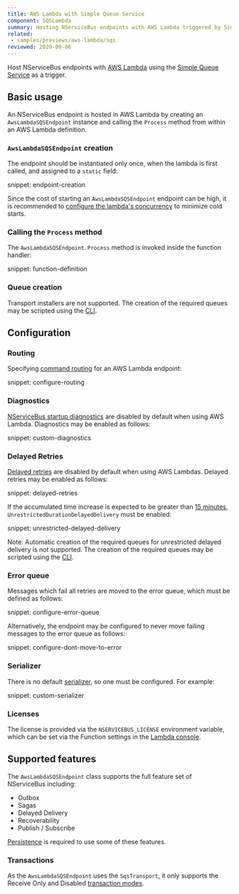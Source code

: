 ```yaml
---
title: AWS Lambda with Simple Queue Service
component: SQSLambda
summary: Hosting NServiceBus endpoints with AWS Lambda triggered by Simple Queue Service
related:
 - samples/previews/aws-lambda/sqs
reviewed: 2020-09-08
---
```


Host NServiceBus endpoints with [AWS Lambda](https://aws.amazon.com/lambda/) using the [Simple Queue Service](https://aws.amazon.com/sqs/) as a trigger.

## Basic usage

An NServiceBus endpoint is hosted in AWS Lambda by creating an `AwsLambdaSQSEndpoint` instance and calling the `Process` method from within an AWS Lambda definition.

### `AwsLambdaSQSEndpoint` creation

The endpoint should be instantiated only once, when the lambda is first called, and assigned to a `static` field:

snippet: endpoint-creation

Since the cost of starting an `AwsLambdaSQSEndpoint` endpoint can be high, it is recommended to [configure the lambda's concurrency](https://docs.aws.amazon.com/lambda/latest/dg/configuration-concurrency.html) to minimize cold starts.

### Calling the `Process` method

The `AwsLambdaSQSEndpoint.Process` method is invoked inside the function handler:

snippet: function-definition

### Queue creation

Transport installers are not supported. The creation of the required queues may be scripted using the [CLI](/transports/sqs/operations-scripting.md#create-resources).

## Configuration

### Routing

Specifying [command routing](/nservicebus/messaging/routing.md#command-routing) for an AWS Lambda endpoint:

snippet: configure-routing

### Diagnostics

[NServiceBus startup diagnostics](/nservicebus/hosting/startup-diagnostics.md) are disabled by default when using AWS Lambda. Diagnostics may be enabled as follows:

snippet: custom-diagnostics

### Delayed Retries

[Delayed retries](/nservicebus/recoverability/configure-delayed-retries.md) are disabled by default when using AWS Lambdas. Delayed retries may be enabled as follows:

snippet: delayed-retries

If the accumulated time increase is expected to be greater than [15 minutes](/transports/sqs/delayed-delivery.md#enable-unrestricted-delayed-delivery), `UnrestrictedDurationDelayedDelivery` must be enabled:

snippet: unrestricted-delayed-delivery

Note: Automatic creation of the required queues for unrestricted delayed delivery is not supported. The creation of the required queues may be scripted using the [CLI](/transports/sqs/delayed-delivery.md#enable-unrestricted-delayed-delivery-manual-fifo-queue-creation).

### Error queue

Messages which fail all retries are moved to the error queue, which must be defined as follows:

snippet: configure-error-queue

Alternatively, the endpoint may be configured to never move failing messages to the error queue as follows:

snippet: configure-dont-move-to-error

### Serializer

There is no default [serializer](/nservicebus/serialization), so one must be configured. For example:

snippet: custom-serializer

### Licenses

The license is provided via the `NSERVICEBUS_LICENSE` environment variable, which can be set via the Function settings in the [Lambda console](https://docs.aws.amazon.com/lambda/latest/dg/configuration-envvars.html).

## Supported features

The `AwsLambdaSQSEndpoint` class supports the full feature set of NServiceBus including:

* Outbox
* Sagas
* Delayed Delivery
* Recoverability
* Publish / Subscribe

[Persistence](/persistence) is required to use some of these features.

### Transactions

As the `AwsLambdaSQSEndpoint` uses the `SqsTransport`, it only supports the Receive Only and Disabled [transaction modes](/transports/transactions.md).
